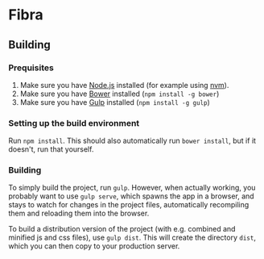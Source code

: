 # Fibra

## Building

### Prequisites

 1. Make sure you have [Node.js](https://nodejs.org/en/) installed (for example using [nvm](https://github.com/creationix/nvm)).
 1. Make sure you have [Bower](http://bower.io/) installed (`npm install -g bower`)
 1. Make sure you have [Gulp](http://gulpjs.com/) installed (`npm install -g gulp`)

### Setting up the build environment

Run `npm install`. This should also automatically run `bower install`, but if it doesn't, run that yourself.

### Building

To simply build the project, run `gulp`. However, when actually working, you probably want to use `gulp serve`, which spawns the app in a browser, and stays to watch for changes in the project files, automatically recompiling them and reloading them into the browser.

To build a distribution version of the project (with e.g. combined and minified js and css files), use `gulp dist`. This will create the directory `dist`, which you can then copy to your production server.
